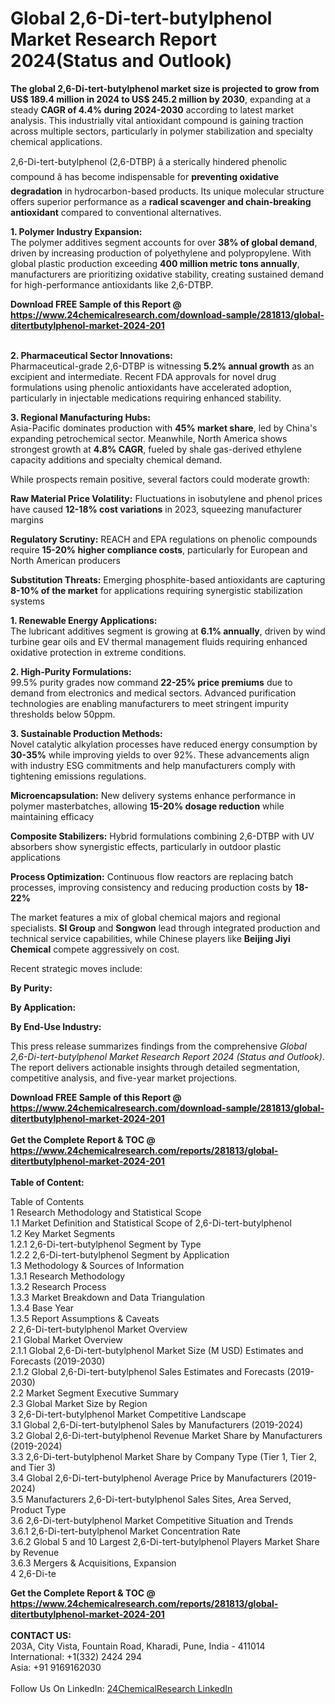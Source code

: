 <h1>Global 2,6-Di-tert-butylphenol Market Research Report 2024(Status and Outlook)</h1><p><strong>The global 2,6-Di-tert-butylphenol market size is projected to grow from US$ 189.4 million in 2024 to US$ 245.2 million by 2030</strong>, expanding at a steady <strong>CAGR of 4.4% during 2024-2030</strong> according to latest market analysis. This industrially vital antioxidant compound is gaining traction across multiple sectors, particularly in polymer stabilization and specialty chemical applications.</p><p>2,6-Di-tert-butylphenol (2,6-DTBP) â a sterically hindered phenolic compound â has become indispensable for <strong>preventing oxidative degradation</strong> in hydrocarbon-based products. Its unique molecular structure offers superior performance as a <strong>radical scavenger and chain-breaking antioxidant</strong> compared to conventional alternatives.</p><p><strong>1. Polymer Industry Expansion:</strong><br>
The polymer additives segment accounts for over <strong>38% of global demand</strong>, driven by increasing production of polyethylene and polypropylene. With global plastic production exceeding <strong>400 million metric tons annually</strong>, manufacturers are prioritizing oxidative stability, creating sustained demand for high-performance antioxidants like 2,6-DTBP.</p><div><b>Download FREE Sample of this Report @ 
            <a href="https://www.24chemicalresearch.com/download-sample/281813/global-ditertbutylphenol-market-2024-201">
            https://www.24chemicalresearch.com/download-sample/281813/global-ditertbutylphenol-market-2024-201</a></b></div><br><p><strong>2. Pharmaceutical Sector Innovations:</strong><br>
Pharmaceutical-grade 2,6-DTBP is witnessing <strong>5.2% annual growth</strong> as an excipient and intermediate. Recent FDA approvals for novel drug formulations using phenolic antioxidants have accelerated adoption, particularly in injectable medications requiring enhanced stability.</p><p><strong>3. Regional Manufacturing Hubs:</strong><br>
Asia-Pacific dominates production with <strong>45% market share</strong>, led by China's expanding petrochemical sector. Meanwhile, North America shows strongest growth at <strong>4.8% CAGR</strong>, fueled by shale gas-derived ethylene capacity additions and specialty chemical demand.</p><p>While prospects remain positive, several factors could moderate growth:</p><p><strong>Raw Material Price Volatility:</strong> Fluctuations in isobutylene and phenol prices have caused <strong>12-18% cost variations</strong> in 2023, squeezing manufacturer margins</p><p><strong>Regulatory Scrutiny:</strong> REACH and EPA regulations on phenolic compounds require <strong>15-20% higher compliance costs</strong>, particularly for European and North American producers</p><p><strong>Substitution Threats:</strong> Emerging phosphite-based antioxidants are capturing <strong>8-10% of the market</strong> for applications requiring synergistic stabilization systems</p><p><strong>1. Renewable Energy Applications:</strong><br>
The lubricant additives segment is growing at <strong>6.1% annually</strong>, driven by wind turbine gear oils and EV thermal management fluids requiring enhanced oxidative protection in extreme conditions.</p><p><strong>2. High-Purity Formulations:</strong><br>
99.5% purity grades now command <strong>22-25% price premiums</strong> due to demand from electronics and medical sectors. Advanced purification technologies are enabling manufacturers to meet stringent impurity thresholds below 50ppm.</p><p><strong>3. Sustainable Production Methods:</strong><br>
Novel catalytic alkylation processes have reduced energy consumption by <strong>30-35%</strong> while improving yields to over 92%. These advancements align with industry ESG commitments and help manufacturers comply with tightening emissions regulations.</p><p><strong>Microencapsulation:</strong> New delivery systems enhance performance in polymer masterbatches, allowing <strong>15-20% dosage reduction</strong> while maintaining efficacy</p><p><strong>Composite Stabilizers:</strong> Hybrid formulations combining 2,6-DTBP with UV absorbers show synergistic effects, particularly in outdoor plastic applications</p><p><strong>Process Optimization:</strong> Continuous flow reactors are replacing batch processes, improving consistency and reducing production costs by <strong>18-22%</strong></p><p>The market features a mix of global chemical majors and regional specialists. <strong>SI Group</strong> and <strong>Songwon</strong> lead through integrated production and technical service capabilities, while Chinese players like <strong>Beijing Jiyi Chemical</strong> compete aggressively on cost.</p><p>Recent strategic moves include:</p><p><strong>By Purity:</strong></p><p><strong>By Application:</strong></p><p><strong>By End-Use Industry:</strong></p><p>This press release summarizes findings from the comprehensive <em>Global 2,6-Di-tert-butylphenol Market Research Report 2024 (Status and Outlook)</em>. The report delivers actionable insights through detailed segmentation, competitive analysis, and five-year market projections.</p><div><b>Download FREE Sample of this Report @ 
            <a href="https://www.24chemicalresearch.com/download-sample/281813/global-ditertbutylphenol-market-2024-201">
            https://www.24chemicalresearch.com/download-sample/281813/global-ditertbutylphenol-market-2024-201</a></b></div><br><div><b>Get the Complete Report & TOC @ 
            <a href="https://www.24chemicalresearch.com/reports/281813/global-ditertbutylphenol-market-2024-201">
            https://www.24chemicalresearch.com/reports/281813/global-ditertbutylphenol-market-2024-201</a></b></div><br>
            <b>Table of Content:</b><p>Table of Contents<br />
 1 Research Methodology and Statistical Scope<br />
 1.1 Market Definition and Statistical Scope of 2,6-Di-tert-butylphenol<br />
 1.2 Key Market Segments<br />
 1.2.1 2,6-Di-tert-butylphenol Segment by Type<br />
 1.2.2 2,6-Di-tert-butylphenol Segment by Application<br />
 1.3 Methodology & Sources of Information<br />
 1.3.1 Research Methodology<br />
 1.3.2 Research Process<br />
 1.3.3 Market Breakdown and Data Triangulation<br />
 1.3.4 Base Year<br />
 1.3.5 Report Assumptions & Caveats<br />
 2 2,6-Di-tert-butylphenol Market Overview<br />
 2.1 Global Market Overview<br />
 2.1.1 Global 2,6-Di-tert-butylphenol Market Size (M USD) Estimates and Forecasts (2019-2030)<br />
 2.1.2 Global 2,6-Di-tert-butylphenol Sales Estimates and Forecasts (2019-2030)<br />
 2.2 Market Segment Executive Summary<br />
 2.3 Global Market Size by Region<br />
 3 2,6-Di-tert-butylphenol Market Competitive Landscape<br />
 3.1 Global 2,6-Di-tert-butylphenol Sales by Manufacturers (2019-2024)<br />
 3.2 Global 2,6-Di-tert-butylphenol Revenue Market Share by Manufacturers (2019-2024)<br />
 3.3 2,6-Di-tert-butylphenol Market Share by Company Type (Tier 1, Tier 2, and Tier 3)<br />
 3.4 Global 2,6-Di-tert-butylphenol Average Price by Manufacturers (2019-2024)<br />
 3.5 Manufacturers 2,6-Di-tert-butylphenol Sales Sites, Area Served, Product Type<br />
 3.6 2,6-Di-tert-butylphenol Market Competitive Situation and Trends<br />
 3.6.1 2,6-Di-tert-butylphenol Market Concentration Rate<br />
 3.6.2 Global 5 and 10 Largest 2,6-Di-tert-butylphenol Players Market Share by Revenue<br />
 3.6.3 Mergers & Acquisitions, Expansion<br />
 4 2,6-Di-te</p><div><b>Get the Complete Report & TOC @ 
            <a href="https://www.24chemicalresearch.com/reports/281813/global-ditertbutylphenol-market-2024-201">
            https://www.24chemicalresearch.com/reports/281813/global-ditertbutylphenol-market-2024-201</a></b></div><br><b>CONTACT US:</b><br>
            203A, City Vista, Fountain Road, Kharadi, Pune, India - 411014<br>
            International: +1(332) 2424 294<br>
            Asia: +91 9169162030 <br><br>
            Follow Us On LinkedIn: <a href="https://www.linkedin.com/company/24chemicalresearch/">24ChemicalResearch LinkedIn</a>